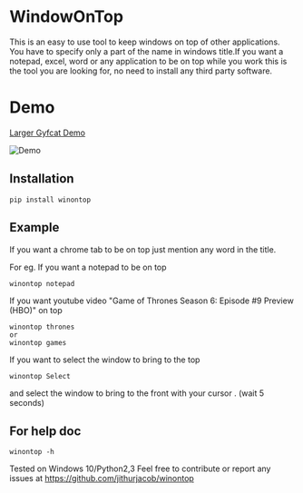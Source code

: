 
# WindowOnTop

This is an easy to use tool to keep windows on top of other applications.
You have to specify only a part of the name in windows title.If you want a notepad, excel, word or any application to be on top while you work this is the tool you are looking for, no need to install any third party software.

# Demo 

[Larger Gyfcat Demo](https://gfycat.com/GroundedKeenAntelopegroundsquirrel)

![Demo](https://thumbs.gfycat.com/GroundedKeenAntelopegroundsquirrel-size_restricted.gif)

## Installation

```
pip install winontop
```

## Example

If you want a chrome tab to be on top just mention any word in the title.

For eg. If you want a notepad to be on top
```
winontop notepad
```
If you want youtube video "Game of Thrones Season 6: Episode #9 Preview (HBO)" on top 
```
winontop thrones
or
winontop games
```
If you want to select the window to bring to the top
``` 
winontop Select
```
and select the window to bring to the front with your cursor . (wait 5 seconds)


## For help doc

```
winontop -h
```

Tested on Windows 10/Python2,3
Feel free to contribute or report any issues at https://github.com/jithurjacob/winontop
